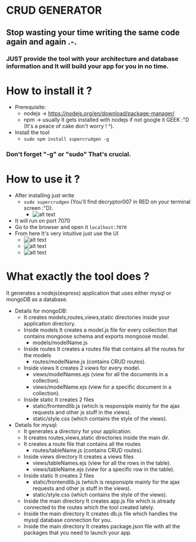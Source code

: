 # CRUD GENERATOR
## Stop wasting your time writing the same code again and again .-.
### JUST provide the tool with your architecture and database information and It will build your app for you in no time.
# How to install it ?
- Prerequisite:
  - nodejs -> https://nodejs.org/en/download/package-manager/
  - npm -> usually It gets installed with nodejs if not google it GEEK :"D (It's a peace of cake don't worry ! ^).
- Install the tool
  - ```sudo npm install supercrudgen -g```
### Don't forget "-g" or "sudo" That's crucial.
# How to use it ?
- After installing just write 
  - ```sudo supercrudgen``` (You'll find decryptor007 in RED on your terminal screen :"D).
    - ![alt text](https://i.imgur.com/uI4Blw0.png)
- It will run on port 7070
- Go to the browser and open it ```localhost:7070```
- From here It's very intuitive just use the UI
  - ![alt text](https://imgur.com/sIYKSo7.png)
  - ![alt text](https://imgur.com/h8edwlW.png)
  - ![alt text](https://imgur.com/ziQeTFS.png)

# What exactly the tool does ?
It generates a nodejs(express) application that uses either mysql or mongoDB as a database.

- Details for mongoDB:
  - It creates models,routes,views,static directories inside your application directory.
  - Inside models It creates a model.js file for every collection that contains mongoose schema and exports mongoose model.
    - models/modelName.js
  - Inside routes It creates a routes file that contains all the routes for the models
    - routes/modelName.js (contains CRUD routes).
  - Inside views It creates 2 views for every model.
    - views/modelNames.ejs (view for all the documents in a collection).
    - views/modelName.ejs  (view for a specific document in a collection).
  - Inside static It creates 2 files
    - static/frontendlib.js (which is responsiple mainly for the ajax requests and other js stuff in the views).
    - static/style.css (which contains the style of the views).
- Details for mysql:
  - It generates a directory for your application.
  - It creates routes,views,static directories inside the main dir.
  - It creates a route file that contains all the routes
    - routes/tableName.js (contains CRUD routes).
  - Inside views directory It creates a views files
    - views/tableNames.ejs (view for all the rows in the table).
    - views/tableName.ejs (view for a specific row in the table).
  - Inside static It creates 2 files
    - static/frontendlib.js (which is responsiple mainly for the ajax requests and other js stuff in the views).
    - static/style.css (which contains the style of the views).
  - Inside the main directory It creates app.js file which is already connected to the routes which the tool created lately.
  - Inside the main directory It creates db.js file which handles the mysql database connection for you.
  - Inside the main directory It creates package.json file with all the packages that you need to launch your app.
  
  
